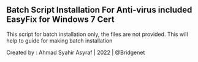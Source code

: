 ## Batch Script Installation For Anti-virus included EasyFix for Windows 7 Cert ##
This script for batch installation only, the files are not provided.
This will help to guide for making batch installation

Created by : Ahmad Syahir Asyraf | 2022 | @Bridgenet
